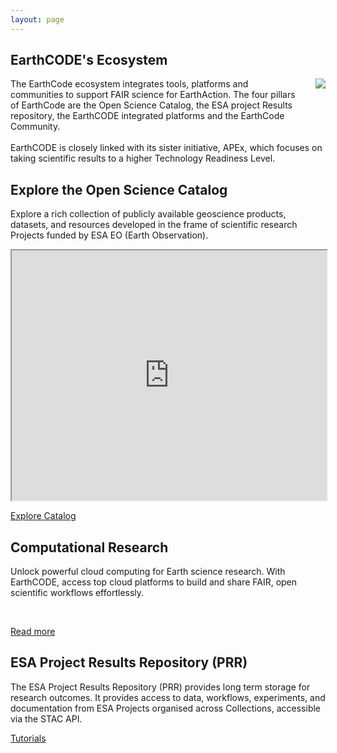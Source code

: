 ```yaml
---
layout: page
---
```


<section class="blue hero">

# EarthCODE's Ecosystem

<p><img src="/img/EarthCODE_Ecosystem.png" style="float: right; margin: 0 0 2rem 2rem"/>The EarthCode ecosystem integrates tools, platforms and communities to support FAIR science for EarthAction. The four pillars of EarthCode are the Open Science Catalog, the ESA project Results repository, the EarthCODE integrated platforms and the EarthCode Community.
<br />
<br />
EarthCODE is closely linked with its sister initiative, APEx, which focuses on taking scientific results to a higher Technology Readiness Level.
</p>
</section>
<section class="dark-grey">

## Explore the Open Science Catalog

Explore a rich collection of publicly available geoscience products, datasets, and resources developed in the frame of scientific research Projects funded by ESA EO (Earth Observation).

<p><iframe src="https://opensciencedata.esa.int/stac-browser/#/" style="width: 100%; height: 400px"></iframe></p>

<a class="VPButton cta" href="https://opensciencedata.esa.int" target="_blank">Explore Catalog</a>

</section>
<section class="white">

## Computational Research
Unlock powerful cloud computing for Earth science research. With EarthCODE, access top cloud platforms to build and share FAIR, open scientific workflows effortlessly.

<esa-cards>
  <esa-card
    icon="<img src='https://hub-brands.eox.at/eurodatacube/EDC_logo_blue.svg' height='40' style='max-width: 100%; object-fit: contain' />"
    tag="Platform"
    title="Euro Data Cube"
    description="One-stop-shop for browsing, analysis and processing of EO data, from source up to the final product. A combination of several services: harness the power of the data cube, access and analyse all the most important Earth Observation data in one application <br /><br /><img src='/img/jupyterlab.svg' height='40' style='max-width: 100%; object-fit: contain' />"
    link="https://eurodatacube.hub.eox.at"
    action="Access"
  ></esa-card>
  <esa-card
    icon="<img src='https://cockpit.hub.eox.at//storage/uploads/2022/04/25/626656b44601dpolartep.png' height='40' style='max-width: 100%; object-fit: contain' />"
    tag="Platform"
    title="Polar TEP"
    description="The Polar Thematic Exploitation Platform (Polar TEP) provides a complete working environment where users can access algorithms and data remotely, obtain computing resources and tools that they might not otherwise have, and avoid the need to download and manage large volumes of data. <br /><br /><img src='/img/jupyterlab.svg' height='40' style='max-width: 100%; object-fit: contain' />"
    link="https://polartep.hub.eox.at"
    action="Access"
  ></esa-card>
  <esa-card
    icon="<img src='https://hub-brands.eox.at/earthsystemdatalab/cube_text_logo_v3.png' height='40' style='max-width: 100%; object-fit: contain' />"
    tag="Platform"
    title="DeepESDL"
    description="Virtual laboratory providing data, tools, and computational resources to efficiently implement comprehensive processing workflows for Earth System data. <br /><br /><img src='/img/jupyterlab.svg' height='40' style='max-width: 100%; object-fit: contain' />"
    link="https://deep.earthsystemdatalab.net/"
    action="Access"
  ></esa-card>
  <esa-card
    icon="<img src='https://yt3.googleusercontent.com/PCLRPUD26yLJ36YDuxzAQoI6qcquvOaJGbvEashY30eQzFp6rBRWALJFKIq3hwCJFn8shzDrBg=s160-c-k-c0x00ffffff-no-rj' height='40' style='max-width: 100%; object-fit: contain' />"
    tag="Platform"
    title="CDSE OpenEO"
    description="Standardised interfaces for easy access and processing of Earth observation data. With its versatile tools, you can effortlessly create new workflows or integrate them into existing ones. Discover how to unleash the full potential of Earth observation data with minimal code and maximum efficiency. <br /><br /><img src='https://openeo.org/images/openeo_navbar_logo.png' height='40' style='max-width: 100%; object-fit: contain' />"
    link="https://dataspace.copernicus.eu/analyse/openeo"
    action="Access"
  ></esa-card>
  <esa-card
    tag="Sponsorship"
    title="Network of Resources"
    description="When using these platforms you may qualify for Network of Resources sponsorship."
    link="https://nor-discover.org/"
    action="Request"
  ></esa-card>
</esa-cards>

<br />

<a class="VPButton cta primary" href="/computational-research">Read more</a>
</section>
<section class="dark-grey">

## ESA Project Results Repository (PRR)

The ESA Project Results Repository (PRR) provides long term storage for research outcomes. It provides access to data, workflows, experiments, and documentation from ESA Projects organised across Collections, accessible via the STAC API.

<a class="VPButton cta primary" href="https://esa-earthcode.github.io/tutorials/index-1/">Tutorials</a>

</section>
